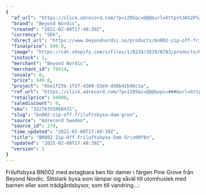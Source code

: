 ```yaml
---
{
  "af_url": "https://click.adrecord.com/?p=1205&c=@@@&url=https%3A%2F%2Fwww.beyondnordic.se%2Fproducts%2Fbn002-zip-off-friluftsbyxa-dam-pine-grove",
  "brand": "Beyond Nordic",
  "created": "2021-02-08T17:48:39Z",
  "currency": "SEK",
  "direct_url": "https://www.beyondnordic.se/products/bn002-zip-off-friluftsbyxa-dam-pine-grove",
  "finalprice": 949.0,
  "image": "https://cdn.shopify.com/s/files/1/0234/3819/6783/products/6417674efcee813db7b06d7a74d691149e7db458_2048x2048.jpg",
  "instock": 1,
  "merchant": "Beyond Nordic",
  "merchant_id": 79414,
  "onsale": 0,
  "price": 949.0,
  "project": "6be1f25b-1f2f-4509-93e9-dd8b42b96c1a",
  "ref_url": "https://click.adrecord.com/?p=1205&c=@@@&epi=###&url=https%3A%2F%2Fwww.beyondnordic.se%2Fproducts%2Fbn002-zip-off-friluftsbyxa-dam-pine-grove",
  "retailprice": 94900,
  "salediscount": 0,
  "sku": "32276355088431",
  "slug": "bn002-zip-off-friluftsbyxa-dam-gron",
  "source": "Adrecord Sweden",
  "source_id": 270,
  "time_updated": "2021-02-08T17:48:39Z",
  "title": "BN002 Zip-Off Friluftsbyxa Dam Gr\u00f6n",
  "updated": "2021-02-08T17:48:39Z",
  "version": 1
}
---
```


Friluftsbyxa BN002 med avtagbara ben för damer i färgen Pine Grove från Beyond Nordic. Slitstark byxa som lämpar sig såväl till utomhuslek med barnen eller som trädgårdsbyxor, som till vandring…:
